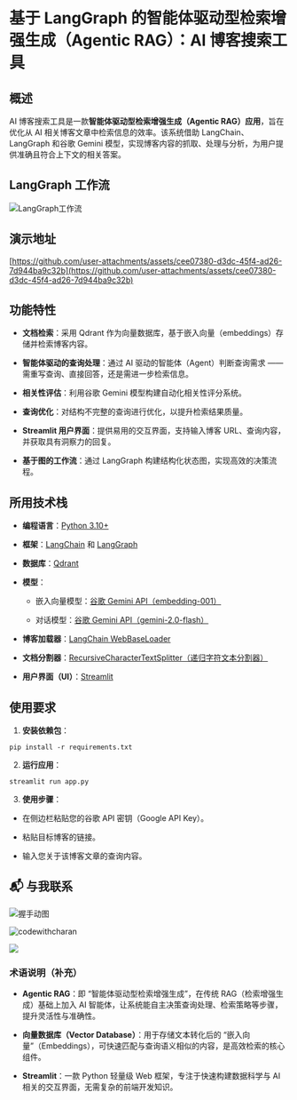 # 基于 LangGraph 的智能体驱动型检索增强生成（Agentic RAG）：AI 博客搜索工具

## 概述

AI 博客搜索工具是一款**智能体驱动型检索增强生成（Agentic RAG）应用**，旨在优化从 AI 相关博客文章中检索信息的效率。该系统借助 LangChain、LangGraph 和谷歌 Gemini 模型，实现博客内容的抓取、处理与分析，为用户提供准确且符合上下文的相关答案。

## LangGraph 工作流

![LangGraph工作流](https://github.com/user-attachments/assets/07d8a6b5-f1ef-4b7e-b47a-4f14a192bd8a)

## 演示地址

[https://github.com/user-attachments/assets/cee07380-d3dc-45f4-ad26-7d944ba9c32b](https://github.com/user-attachments/assets/cee07380-d3dc-45f4-ad26-7d944ba9c32b)

## 功能特性

* **文档检索**：采用 Qdrant 作为向量数据库，基于嵌入向量（embeddings）存储并检索博客内容。

* **智能体驱动的查询处理**：通过 AI 驱动的智能体（Agent）判断查询需求 —— 需重写查询、直接回答，还是需进一步检索信息。

* **相关性评估**：利用谷歌 Gemini 模型构建自动化相关性评分系统。

* **查询优化**：对结构不完整的查询进行优化，以提升检索结果质量。

* **Streamlit 用户界面**：提供易用的交互界面，支持输入博客 URL、查询内容，并获取具有洞察力的回复。

* **基于图的工作流**：通过 LangGraph 构建结构化状态图，实现高效的决策流程。

## 所用技术栈

* **编程语言**：[Python 3.10+](https://www.python.org/downloads/release/python-31011/)

* **框架**：[LangChain](https://www.langchain.com/) 和 [LangGraph](https://langchain-ai.github.io/langgraph/tutorials/introduction/)

* **数据库**：[Qdrant](https://qdrant.tech/)

* **模型**：

  * 嵌入向量模型：[谷歌 Gemini API（embedding-001）](https://ai.google.dev/gemini-api/docs/embeddings)

  * 对话模型：[谷歌 Gemini API（gemini-2.0-flash）](https://ai.google.dev/gemini-api/docs/models/gemini#gemini-2.0-flash)

* **博客加载器**：[LangChain WebBaseLoader](https://python.langchain.com/docs/integrations/document_loaders/web_base/)

* **文档分割器**：[RecursiveCharacterTextSplitter（递归字符文本分割器）](https://python.langchain.com/v0.1/docs/modules/data_connection/document_transformers/recursive_text_splitter/)

* **用户界面（UI）**：[Streamlit](https://docs.streamlit.io/)

## 使用要求

1. **安装依赖包**：

```
pip install -r requirements.txt
```

2. **运行应用**：

```
streamlit run app.py
```

3. **使用步骤**：

* 在侧边栏粘贴您的谷歌 API 密钥（Google API Key）。

* 粘贴目标博客的链接。

* 输入您关于该博客文章的查询内容。

## 📬 与我联系

![握手动图](https://media.giphy.com/media/2HtWpp60NQ9CU/giphy.gif)

![codewithcharan](https://raw.githubusercontent.com/rahuldkjain/github-profile-readme-generator/master/src/images/icons/Social/linked-in-alt.svg)

![](https://readme-typing-svg.herokuapp.com/?font=Righteous\&size=35\&center=true\&vCenter=true\&width=500\&height=70\&duration=4000\&lines=感谢访问！👋;欢迎在领英上与我交流！;期待各类合作机会：）)

### 术语说明（补充）

* **Agentic RAG**：即 “智能体驱动型检索增强生成”，在传统 RAG（检索增强生成）基础上加入 AI 智能体，让系统能自主决策查询处理、检索策略等步骤，提升灵活性与准确性。

* **向量数据库（Vector Database）**：用于存储文本转化后的 “嵌入向量”（Embeddings），可快速匹配与查询语义相似的内容，是高效检索的核心组件。

* **Streamlit**：一款 Python 轻量级 Web 框架，专注于快速构建数据科学与 AI 相关的交互界面，无需复杂的前端开发知识。
